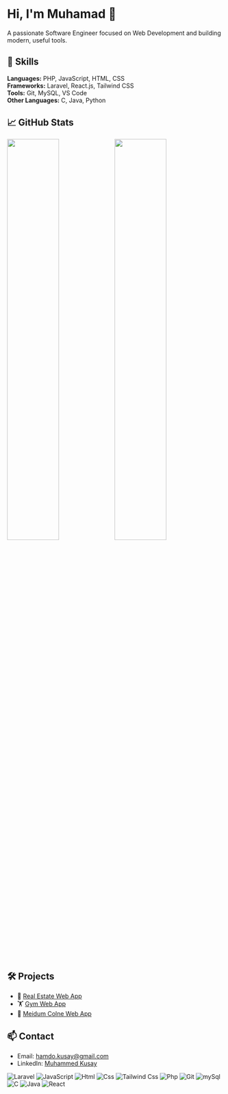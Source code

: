 # Hi, I'm Muhamad 👋
A passionate Software Engineer focused on Web Development and building modern, useful tools.

## 🚀 Skills
**Languages:** PHP, JavaScript, HTML, CSS  
**Frameworks:** Laravel, React.js, Tailwind CSS  
**Tools:** Git, MySQL, VS Code  
**Other Languages:** C, Java, Python 

## 📈 GitHub Stats
<p align="left">
  <img src="https://github-readme-stats.vercel.app/api?username=muhammedkusay&show_icons=true&theme=default" width="49%" />
  <img src="https://github-readme-streak-stats.herokuapp.com/?user=muhammedkusay&theme=default" width="49%" />
</p>

## 🛠 Projects
- 💼 [Real Estate Web App](https://github.com/muhammedkusay/EmlakBul)
- 🏋 [Gym Web App](https://github.com/muhammedkusay/GymApp)
- 📰 [Meidum Colne Web App](https://github.com/muhammedkusay/medium)

## 📫 Contact
- Email: hamdo.kusay@gmail.com
- LinkedIn: [Muhammed Kusay](https://www.linkedin.com/in/muhammed-kusay-hamdo-5b1aa7310/)

![Laravel](https://img.shields.io/badge/Laravel-%23FF2D20.svg?style=for-the-badge&logo=laravel&logoColor=white)
![JavaScript](https://img.shields.io/badge/Laravel-%23FF2D20.svg?style=for-the-badge&logo=javascript&logoColor=white)
![Html](https://img.shields.io/badge/Laravel-%23FF2D20.svg?style=for-the-badge&logo=html&logoColor=white)
![Css](https://img.shields.io/badge/Laravel-%23FF2D20.svg?style=for-the-badge&logo=css&logoColor=white)
![Tailwind Css](https://img.shields.io/badge/Laravel-%23FF2D20.svg?style=for-the-badge&logo=tailwindcss&logoColor=white)
![Php](https://img.shields.io/badge/Laravel-%23FF2D20.svg?style=for-the-badge&logo=php&logoColor=white)
![Git](https://img.shields.io/badge/Laravel-%23FF2D20.svg?style=for-the-badge&logo=git&logoColor=white)
![mySql](https://img.shields.io/badge/React-%2361DAFB.svg?style=for-the-badge&logo=mysql&logoColor=white)
![C](https://img.shields.io/badge/React-%2361DAFB.svg?style=for-the-badge&logo=c&logoColor=white)
![Java](https://img.shields.io/badge/React-%2361DAFB.svg?style=for-the-badge&logo=java&logoColor=white)
![React](https://img.shields.io/badge/React-%2361DAFB.svg?style=for-the-badge&logo=react&logoColor=white)
